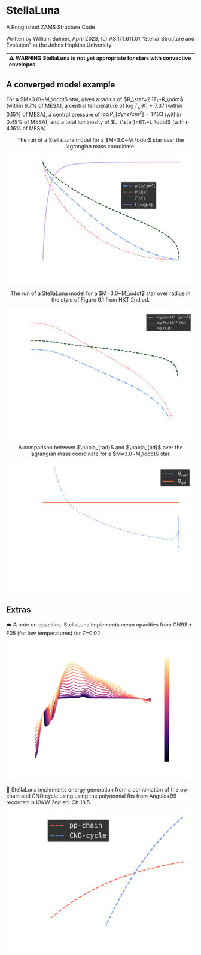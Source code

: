 # StellaLuna
A Roughshod ZAMS Structure Code

Written by William Balmer, April 2023, for AS.171.611.01 "Stellar Structure and Evolution" at the Johns Hopkins University.

| :warning: WARNING StellaLuna is not yet appropriate for stars with convective envelopes.        |
|:---------------------------|

## A converged model example

For a $M=3.0\~M_\odot$ star, gives a radius of $R_\star=2.17\~R_\odot$ (within 6.7\% of MESA), a central temperature of $\log{T_c [K]}=7.37$ (within 0.15\% of MESA), a central pressure of $\log{P_c [dyne/cm^2]} = 17.03$ (within 0.45\% of MESA), and a total luminosity of $L_{\star}=81\~L_\odot$ (within 4.16\% of MESA).

<p style="text-align: center;">The run of a StellaLuna model for a $M=3.0~M_\odot$ star over the lagrangian mass coordinate.</p>

![The run of a StellaLuna model for a M=3.0 Msun star over the lagrangian mass coordinate.](./figures/run_over_mass_alt_3.0.png)

<p style="text-align: center;">The run of a StellaLuna model for a $M=3.0~M_\odot$ star over radius in the style of Figure 9.1 from HKT 2nd ed.</p>

![The run of a StellaLuna model for a M=3.0 Msun star over radius in the style of Figure 9.1 from HKT 2nd ed.](./figures/run_over_radius_HKT9-1_alt_3.0.png)


<p style="text-align: center;">A comparison between $\nabla_{rad}$ and $\nabla_{ad}$ over the lagrangian mass coordinate for a $M=3.0~M_\odot$ star.</p>


![A comparison between del rad and del ad over the lagrangian mass coordinate for a M=3.0 Msun star.](./figures/del_over_mass_alt_3.0.png)


## Extras

:cloud: A note on opacities. StellaLuna implements mean opacities from GN93 + F05 (for low temperatures) for Z=0.02.

![The mean opacities used in StellaLuna calculations](./figures/extended_opacity_alt.png)

:star2: StellaLuna implements energy generation from a combination of the pp-chain and CNO cycle using using the polynomial fits from Angulo+99 recorded in KWW 2nd ed. Ch 18.5.

![Reproduction of Figure 18.8 in KWW 2nd ed. of the energy generation from pp-chain and CNO-cycle.](./figures/energy_generation_alt.png)
